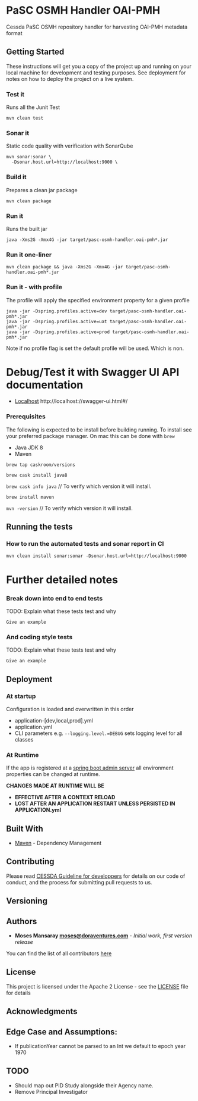 # PaSC OSMH Handler OAI-PMH

Cessda PaSC OSMH repository handler for harvesting OAI-PMH metadata format

## Getting Started

These instructions will get you a copy of the project up and running on your local machine for development and testing 
purposes. See deployment for notes on how to deploy the project on a live system.

### Test it
Runs all the Junit Test

    mvn clean test

### Sonar it

Static code quality with verification with SonarQube

    mvn sonar:sonar \
      -Dsonar.host.url=http://localhost:9000 \

### Build it
Prepares a clean jar package

    mvn clean package 

### Run it 
Runs the built jar

    java -Xms2G -Xmx4G -jar target/pasc-osmh-handler.oai-pmh*.jar 
    
### Run it one-liner

    mvn clean package && java -Xms2G -Xmx4G -jar target/pasc-osmh-handler.oai-pmh*.jar


### Run it - with profile
The profile will apply the specified environment property for a given profile

    java -jar -Dspring.profiles.active=dev target/pasc-osmh-handler.oai-pmh*.jar
    java -jar -Dspring.profiles.active=uat target/pasc-osmh-handler.oai-pmh*.jar
    java -jar -Dspring.profiles.active=prod target/pasc-osmh-handler.oai-pmh*.jar

Note if no profile flag is set the default profile will be used. Which is non.


# Debug/Test it with Swagger UI API documentation
   - [Localhost](http://localhost:9091/swagger-ui.html#/) http://localhost:<port>/<context-base>/swagger-ui.html#/
       
    
### Prerequisites
The following is expected to be install before building running.  To install see your preferred package manager.
On mac this can be done with `brew`
  - Java JDK 8
  - Maven

`brew tap caskroom/versions`

`brew cask install java8`

`brew cask info java`  // To verify which version it will install.

`brew install maven`

`mvn -version` // To verify which version it will install.


## Running the tests

### How to run the automated tests and sonar report in CI 

`mvn clean install sonar:sonar -Dsonar.host.url=http://localhost:9000`


# Further detailed notes

### Break down into end to end tests

TODO: Explain what these tests test and why

```
Give an example
```

### And coding style tests

TODO: Explain what these tests test and why

```
Give an example
```

## Deployment

### At startup
Configuration is loaded and overwritten in this order
* application-[dev,local,prod].yml
* application.yml
* CLI parameters e.g. `--logging.level.=DEBUG` sets logging level for all classes

### At Runtime
If the app is registered at a [spring boot admin server](https://github.com/codecentric/spring-boot-admin)
all environment properties can be changed at runtime.

**CHANGES MADE AT RUNTIME WILL BE**
* **EFFECTIVE AFTER A CONTEXT RELOAD**
* **LOST AFTER AN APPLICATION RESTART UNLESS PERSISTED IN APPLICATION.yml**
 

## Built With

* [Maven](https://maven.apache.org/) - Dependency Management

## Contributing

Please read [CESSDA Guideline for developpers](https://bitbucket.org/cessda/cessda.guidelines.cit/wiki/Developers) 
for details on our code of conduct, and the process for submitting pull requests to us.

## Versioning

## Authors

* **Moses Mansaray <moses@doraventures.com>** - *Initial work, first version release*

You can find the list of all contributors [here](CONTRIBUTORS.md)

## License

This project is licensed under the Apache 2 License - see the [LICENSE](LICENSE) file for details

## Acknowledgments



## Edge Case and Assumptions:

- If publicationYear cannot be parsed to an Int we default to epoch year 1970

## TODO 

- Should map out PID Study alongside their Agency name.
- Remove Principal Investigator
